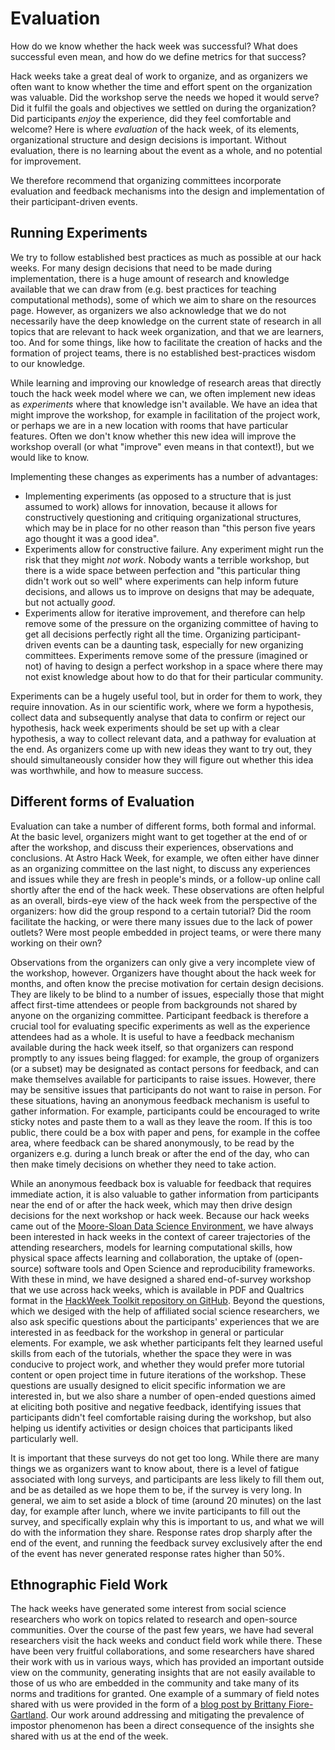 # Evaluation

How do we know whether the hack week was successful? What does successful even mean, and how do we define 
metrics for that success? 

Hack weeks take a great deal of work to organize, and as organizers we often want to know whether the 
time and effort spent on the organization was valuable. Did the workshop serve the needs we hoped it would 
serve? Did it fulfil the goals and objectives we settled on during the organization? Did participants *enjoy* 
the experience, did they feel comfortable and welcome? Here is where *evaluation* of the hack week, of its 
elements, organizational structure and design decisions is important. Without evaluation, there is no learning 
about the event as a whole, and no potential for improvement.

We therefore recommend that organizing committees incorporate evaluation and feedback mechanisms into the 
design and implementation of their participant-driven events.

## Running Experiments

We try to follow established best practices as much as possible at our hack weeks. For many design decisions 
that need to be made during implementation, there is a huge amount of research and knowledge available that 
we can draw from (e.g. best practices for teaching computational methods), some of which we aim to share 
on the resources page. However, as organizers we also acknowledge that we do not necessarily have the deep 
knowledge on the current state of research in all topics that are relevant to hack week organization, and 
that we are learners, too. And for some things, like how to facilitate the creation of hacks and the formation 
of project teams, there is no established best-practices wisdom to our knowledge.

While learning and improving our knowledge of research areas that directly touch the hack week model where 
we can, we often implement new ideas as *experiments* where that knowledge isn't available. We have an 
idea that might improve the workshop, for example in facilitation of the project work, or perhaps we are 
in a new location with rooms that have particular features. Often we don't know whether this new idea 
will improve the workshop overall (or what "improve" even means in that context!), but we would like to know.

Implementing these changes as experiments has a number of advantages:
* Implementing experiments (as opposed to a structure that is just assumed to work) allows for innovation, because it allows for constructively questioning and critiquing organizational structures, which may be in place for no other reason than "this person five years ago thought it was a good idea".
* Experiments allow for constructive failure. Any experiment might run the risk that they might *not work*. Nobody wants a terrible workshop, but there is a wide space between perfection and "this particular thing didn't work out so well" where experiments can help inform future decisions, and allows us to improve on designs that may be adequate, but not actually *good*.
* Experiments allow for iterative improvement, and therefore can help remove some of the pressure on the organizing committee of having to get all decisions perfectly right all the time. Organizing participant-driven events can be a daunting task, especially for new organizing committees. Experiments remove some of the pressure (imagined or not) of having to design a perfect workshop in a space where there may not exist knowledge about how to do that for their particular community.

Experiments can be a hugely useful tool, but in order for them to work, they require innovation. As in our 
scientific work, where we form a hypothesis, collect data and subsequently analyse that data to confirm or 
reject our hypothesis, hack week experiments should be set up with a clear hypothesis, a way to collect 
relevant data, and a pathway for evaluation at the end. As organizers come up with new ideas they want to 
try out, they should simultaneously consider how they will figure out whether this idea was worthwhile, 
and how to measure success.  

## Different forms of Evaluation

Evaluation can take a number of different forms, both formal and informal. At the basic level, organizers might 
want to get together at the end of or after the workshop, and discuss their experiences, observations and 
conclusions. At Astro Hack Week, for example, we often either have dinner as an organizing committee on the last 
night, to discuss any experiences and issues while they are fresh in people's minds, or a follow-up online call 
shortly after the end of the hack week. These observations are often helpful as an overall, birds-eye view of 
the hack week from the perspective of the organizers: how did the group respond to a certain tutorial? Did the 
room facilitate the hacking, or were there many issues due to the lack of power outlets? Were most people 
embedded in project teams, or were there many working on their own? 

Observations from the organizers can only give a very incomplete view of the workshop, however. Organizers have 
thought about the hack week for months, and often know the precise motivation for certain design decisions. 
They are likely to be blind to a number of issues, especially those that might affect first-time attendees or 
people from backgrounds not shared by anyone on the organizing committee. Participant feedback is therefore a 
crucial tool for evaluating specific experiments as well as the experience attendees had as a whole.
It is useful to have a feedback mechanism available during the hack week itself, so that organizers can 
respond promptly to any issues being flagged: for example, the group of organizers (or a subset) may be 
designated as contact persons for feedback, and can make themselves available for participants to raise issues. 
However, there may be sensitive issues that participants do not want to raise in person. For these situations, 
having an anonymous feedback mechanism is useful to gather information. For example, participants could be 
encouraged to write sticky notes and paste them to a wall as they leave the room. If this is too public, there 
could be a box with paper and pens, for example in the coffee area, where feedback can be shared anonymously, to 
be read by the organizers e.g. during a lunch break or after the end of the day, who can then make timely 
decisions on whether they need to take action.

While an anonymous feedback box is valuable for feedback that requires immediate action, it is also valuable 
to gather information from participants near the end of or after the hack week, which may then drive design 
decisions for the next workshop or hack week. Because our hack weeks came out of the 
[Moore-Sloan Data Science Environment](http://msdse.org), we have always been interested in hack weeks in 
the context of career trajectories of the attending researchers, models for learning computational skills, 
how physical space affects learning and collaboration, the uptake of (open-source) software tools and 
Open Science and reproducibility frameworks. With these in mind, we have designed a shared end-of-survey 
workshop that we use across hack weeks, which is available in PDF and Qualtrics format in the 
[HackWeek Toolkit repository on GitHub](). Beyond the questions, which we desiged with the help of affiliated 
social science researchers, we also ask specific questions about the participants' experiences that we are 
interested in as feedback for the workshop in general or particular elements. For example, we ask whether 
participants felt they learned useful skills from each of the tutorials, whether the space they were in 
was conducive to project work, and whether they would prefer more tutorial content or open project time in 
future iterations of the workshop. These questions are usually designed to elicit specific information we 
are interested in, but we also share a number of open-ended questions aimed at eliciting both positive and 
negative feedback, identifying issues that participants didn't feel comfortable raising during the workshop, 
 but also helping us identify activities or design choices that participants liked particularly well.

It is important that these surveys do not get too long. While there are many things we as organizers want to 
know about, there is a level of fatigue associated with long surveys, and participants are less likely to 
fill them out, and be as detailed as we hope them to be, if the survey is very long. In general, we aim to 
set aside a block of time (around 20 minutes) on the last day, for example after lunch, where we invite 
participants to fill out the survey, and specifically explain why this is important to us, and what we will 
do with the information they share. Response rates drop sharply after the end of the event, and running the 
feedback survey exclusively after the end of the event has never generated response rates higher than 50%.

## Ethnographic Field Work

The hack weeks have generated some interest from social science researchers who work on topics related 
to research and open-source communities. Over the course of the past few years, we have had several 
researchers visit the hack weeks and conduct field work while there. These have been very fruitful 
collaborations, and some researchers have shared their work with us in various ways, which 
has provided an important outside view on the community, generating insights that are not easily 
available to those of us who are embedded in the community and take many of its norms and traditions 
for granted. One example of a summary of field notes shared with us were provided in the form of 
a [blog post by Brittany Fiore-Gartland](https://medium.com/@dataethnography/hacked-ethnographic-fieldnotes-4e59bc95f4e5). Our work around addressing and mitigating the prevalence of impostor phenomenon has been a direct 
consequence of the insights she shared with us at the end of the week.




 

